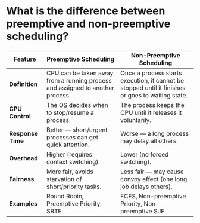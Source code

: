 # What is the difference between preemptive and non-preemptive scheduling?

| Feature       | Preemptive Scheduling                                                       | Non-Preemptive Scheduling                                                |
|---------------|----------------------------------------------------------------------------|---------------------------------------------------------------------------|
| **Definition** | CPU can be taken away from a running process and assigned to another process. | Once a process starts execution, it cannot be stopped until it finishes or goes to waiting state. |
| **CPU Control** | The OS decides when to stop/resume a process.                             | The process keeps the CPU until it releases it voluntarily.               |
| **Response Time** | Better — short/urgent processes can get quick attention.                 | Worse — a long process may delay all others.                             |
| **Overhead**  | Higher (requires context switching).                                       | Lower (no forced switching).                                             |
| **Fairness**  | More fair, avoids starvation of short/priority tasks.                      | Less fair — may cause convoy effect (one long job delays others).        |
| **Examples**  | Round Robin, Preemptive Priority, SRTF.                                    | FCFS, Non-preemptive Priority, Non-preemptive SJF.                       |
